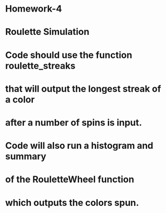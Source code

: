 # Homework-4
# Roulette Simulation

# Code should use the function roulette_streaks
#   that will output the longest streak of a color 
#   after a number of spins is input. 
#
# Code will also run a histogram and summary
#   of the RouletteWheel function 
#   which outputs the colors spun.
